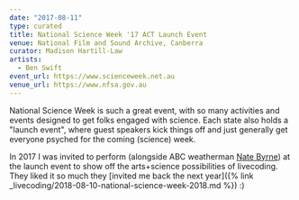 ```yaml
---
date: "2017-08-11"
type: curated
title: National Science Week '17 ACT Launch Event
venue: National Film and Sound Archive, Canberra
curator: Madison Hartill-Law
artists:
  - Ben Swift
event_url: https://www.scienceweek.net.au
venue_url: https://www.nfsa.gov.au
---
```


National Science Week is such a great event, with so many activities and events
designed to get folks engaged with science. Each state also holds a "launch
event", where guest speakers kick things off and just generally get everyone
psyched for the coming (science) week.

In 2017 I was invited to perform (alongside ABC weatherman [Nate
Byrne](https://twitter.com/SciNate)) at the launch event to show off the
arts+science possibilities of livecoding. They liked it so much they [invited me
back the next year]({% link
_livecoding/2018-08-10-national-science-week-2018.md %}) :)
